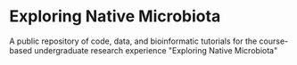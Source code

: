 # Exploring Native Microbiota
A public repository of code, data, and bioinformatic tutorials for the course-based undergraduate research experience "Exploring Native Microbiota"
